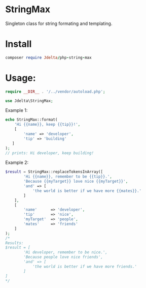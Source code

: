 # StringMax

Singleton class for string formating and templating.

# Install
```ruby
composer require Jdelta/php-string-max
````

# Usage:
```php
require __DIR__ . '/../vendor/autoload.php';

use Jdelta\StringMax;
````
Example 1:
```php
echo StringMax::format(
    'Hi {{name}}, keep {{tip}}!',
    [
        'name' => 'developer',
        'tip' => 'building'
   ]
);
// prints: Hi developer, keep building!
```

Example 2:
```php
$result = StringMax::replaceTokensInArray([
        'Hi {{name}}, remember to be {{tip}}.',
        'Because {{myTarget}} love nice {{myTarget}}',
        'and' => [
            'the world is better if we have more {{mates}}.'
        ]
    ],
    [
        'name'      => 'developer',
        'tip'       => 'nice',
        'myTarget'  => 'people',
        'mates'     => 'friends'
    ]
);
/*
Results:
$result = [
        'Hi developer, remember to be nice.',
        'Because people love nice friends',
        'and' => [
            'the world is better if we have more friends.'
        ]
]
*/
```
